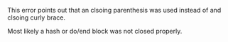 This error points out that an clsoing parenthesis was used instead of and clsoing curly brace.

Most likely a hash or do/end block was not closed properly.